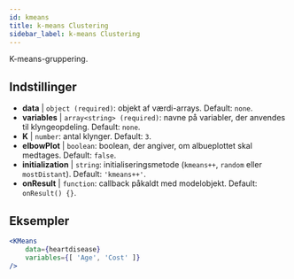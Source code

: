 ```yaml
---
id: kmeans
title: k-means Clustering
sidebar_label: k-means Clustering
---
```


K-means-gruppering.

## Indstillinger

* __data__ | `object (required)`: objekt af værdi-arrays. Default: `none`.
* __variables__ | `array<string> (required)`: navne på variabler, der anvendes til klyngeopdeling. Default: `none`.
* __K__ | `number`: antal klynger. Default: `3`.
* __elbowPlot__ | `boolean`: boolean, der angiver, om albueplottet skal medtages. Default: `false`.
* __initialization__ | `string`: initialiseringsmetode (`kmeans++`, `random` eller `mostDistant`). Default: `'kmeans++'`.
* __onResult__ | `function`: callback påkaldt med modelobjekt. Default: `onResult() {}`.


## Eksempler

```jsx live
<KMeans 
    data={heartdisease} 
    variables={[ 'Age', 'Cost' ]}
/>
```


